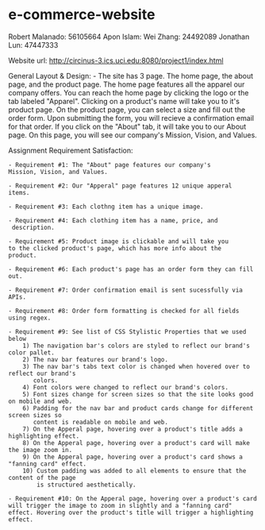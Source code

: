 # e-commerce-website

Robert Malanado: 56105664
Apon Islam:
Wei Zhang: 24492089
Jonathan Lun: 47447333

Website url: http://circinus-3.ics.uci.edu:8080/project1/index.html

General Layout & Design:
    - The site has 3 page. The home page, the about page, and the 
    product page. The home page features all the apparel our 
    company offers. You can reach the home page by clicking the 
    logo or the tab labeled "Apparel". Clicking on a product's name 
    will take you to it's product page. On the product page, you 
    can select a size and fill out the order form. Upon submitting 
    the form, you will recieve a confirmation email for that order. 
    If you click on the "About" tab, it will take you to our About 
    page. On this page, you will see our company's Mission, Vision, 
    and Values.



Assignment Requirement Satisfaction:
    
    - Requirement #1: The "About" page features our company's 
    Mission, Vision, and Values.

    - Requirement #2: Our "Apperal" page features 12 unique apperal 
    items.

    - Requirement #3: Each clothng item has a unique image.

    - Requirement #4: Each clothing item has a name, price, and
     description.

    - Requirement #5: Product image is clickable and will take you 
    to the clicked product's page, which has more info about the 
    product.

    - Requirement #6: Each product's page has an order form they can fill out.

    - Requirement #7: Order confirmation email is sent sucessfully via APIs.

    - Requirement #8: Order form formatting is checked for all fields using regex.

    - Requirement #9: See list of CSS Stylistic Properties that we used below
        1) The navigation bar's colors are styled to reflect our brand's color pallet.
        2) The nav bar features our brand's logo.
        3) The nav bar's tabs text color is changed when hovered over to reflect our brand's 
           colors.
        4) Font colors were changed to reflect our brand's colors.
        5) Font sizes change for screen sizes so that the site looks good on mobile and web.
        6) Padding for the nav bar and product cards change for different screen sizes so 
           content is readable on mobile and web.
        7) On the Apperal page, hovering over a product's title adds a highlighting effect.
        8) On the Apperal page, hovering over a product's card will make the image zoom in.
        9) On the Apperal page, hovering over a product's card shows a "fanning card" effect.
        10) Custom padding was added to all elements to ensure that the content of the page  
            is structured aesthetically. 

    - Requirement #10: On the Apperal page, hovering over a product's card will trigger the image to zoom in slightly and a "fanning card" effect. Hovering over the product's title will trigger a highlighting effect.
